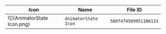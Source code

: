 | Icon | Name | File ID |
| ---  | ---  | ---     |
| ![](AnimatorState Icon.png) | `AnimatorState Icon` | `5097474569951106133` |
